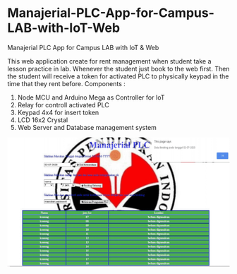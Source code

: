 # Manajerial-PLC-App-for-Campus-LAB-with-IoT-Web
Manajerial PLC App for Campus LAB with IoT &amp; Web

This web application create for rent management when student take a lesson practice in lab. Whenever the student just book to the web first. Then the student will receive a token for activated PLC to physically keypad in the time that they rent before. 
Components :
1.	Node MCU and Arduino Mega as Controller for IoT
2.	Relay for controll activated PLC
3.	Keypad 4x4  for insert token
4.	LCD 16x2 Crystal
5.	Web Server and Database management system

![tampilan](https://github.com/exp-technology/Manajerial-PLC-App-for-Campus-LAB-with-IoT-Web/blob/master/manajerialPLC.png)
